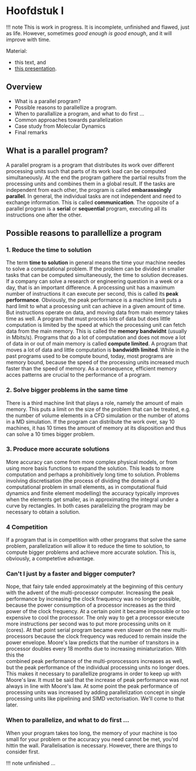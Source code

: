 # Hoofdstuk I

!!! note
    This is work in progress. It is incomplete, unfinished and flawed, just as life. However, sometimes *good enough is
    good enough*, and it will improve with time. 

Material:

- this text, and
- [this presentation](presentations/lecture-1.pptx).

## Overview

- What is a parallel program?
- Possible reasons to parallellize a program.
- When to parallallize a program, and what to do first ...
- Common approaches towards parallelization
- Case study from Molecular Dynamics
- Final remarks

## What is a parallel program?

A parallel program is a program that distributes its work over different processing units such that parts of its 
work load can be computed simultaneously. At the end the program gathere the partial results from the processing 
units and combines them in a global result. If the tasks are independent from each other, the program is called 
**embarasssingly parallel**. In general, the individual tasks are not independent and need to exchange information. 
This is called **communication**. The opposite of a parallel program is a **serial** or **sequential** program, 
executing all its instructions one after the other. 

## Possible reasons to parallellize a program

### 1. Reduce the time to solution

The term **time to solution** in general means the time your machine needes to solve a computational problem. If the 
problem can be divided in smaller tasks that can be computed simultaneously, the time to solution decreases. If a 
company can solve a research or engineering question in a week or a day, that is an important difference. A 
processing unit has a maximum number of instructions it can execute per second, this is called its **peak 
performance**. Obviously, the peak performance is a machine limit puts a hard limit to what a processing unit can 
achieve in a given amount of time. But instructions operate on data, and moving data from main memory takes time as 
well. A program that must process lots of data but does little computation is limited by the speed at which the 
processing unit can fetch data from the main memory. This is called the **memory bandwidht** (usually in Mbits/s).
Programs that do a lot of computation and does not move a lot of data in or out of main memory is called **compute 
limited**. A program that moves a lot of data and little computation is **bandwidth limited**. While in the past 
programs used to be compute bound, today, most programs are memory bound, because the speed of the processing units 
increased much faster than the speed of memory. As a consequence, efficient memory acces patterns are crucial to the 
performance of a program.  

### 2. Solve bigger problems in the same time

There is a third machine linit that plays a role, namely the amount of main memory. This puts a limit on the size of 
the problem that can be treated, e.g. the number of volume elements in a CFD simulation or the number of atoms in a 
MD simulation. If the program can distribute the work over, say 10 machines, it has 10 times the amount of memory at 
its disposition and thus can solve a 10 times bigger problem.  

### 3. Produce more accurate solutions

More accuracy can come from more complex physical models, or from using more basis functions to expand the solution.
This leads to more computation and perhaps a prohibitively long time to solution. Problems involving discretisation 
(the process of dividing the domain of a computational problem in small elements, as in computational fluid dynamics 
and finite element modelling) the accuracy typically improves when the elements get smaller, as in approximating the 
integral under a curve by rectangles. In both cases parallelizing the program may be necessary to obtain a solution. 

### 4 Competition

If a program that is in competition with other programs that solve the same problem, parallelization will allow it 
to reduce the time to solution, to compute bigger problems and achieve more accurate solution. This is, obviously, a 
competetive advantage.  

### Can't I just by a faster and bigger computer?

Nope, that fairy tale ended approximately at the beginning of this century with the advent of the multi-processor 
computer. Increasing the peak performance by increasing the clock frwquency was no longer possible, because the 
power consumption of a processor increases as the third power of the clock frequency. At a certain point it became 
impossible or too expensive to cool the processor. The only way to get a processor execute more instructions per 
second was to put more processing units on it (cores). At that point serial program became even slower on the new 
multi-processors because the clock frequency was reduced to remain inside the power envelope. Moore's law predicts 
that the number of transitors in a processor doubles every 18 months due to increasing miniaturization. With this the  
combined peak performance of the multi-prorocessors increases as well, but the peak performance of the individual 
processing units no longer does. This makes it necessary to parallellize programs in order to keep up with Moore's 
law. It must be said that the increase of peak performance was not always in line with Moore's law. At some point 
the peak performance of processing units was increased by adding parallelization concept in single processing units 
like pipelining and SIMD vectorisation. We'll come to that later.

### When to parallelize, and what to do first ...

When your program takes too long, the memory of your machine is too small for your problem or the accuracy you need 
cannot be met, you'rd hittin the wall. Parallelisation is necessary. However, there are things to consider first. 

!!! note
    unfinished ...